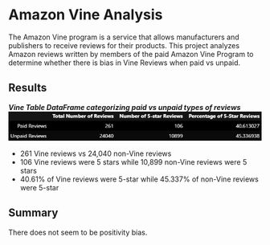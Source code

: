 # Amazon Vine Analysis
The Amazon Vine program is a service that allows manufacturers and publishers to receive reviews for their products. This project analyzes Amazon reviews written by members of the paid Amazon Vine Program to determine whether there is bias in Vine Reviews when paid vs unpaid.

## Results
***Vine Table DataFrame categorizing paid vs unpaid types of reviews***
![vine table bias](https://github.com/vzhang90/Amazon_Vine_Analysis/blob/main/Images/Vine_table_paid_vs_unpaid.png)  

- 261 Vine reviews vs 24,040 non-Vine reviews
- 106 Vine reviews were 5 stars while 10,899 non-Vine reviews were 5 stars
- 40.61% of Vine reviews were 5-star while 45.337% of non-Vine reviews were 5-star

## Summary 
There does not seem to be positivity bias.
